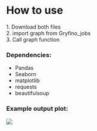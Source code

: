 <h1>How to use</h1>
1. Download both files<br>
2. import graph from Gryfino_jobs<br>
3. Call graph function<br>
<h3>Dependencies:</h3>
<ul>
   <li>Pandas</li>
   <li>Seaborn</li>
   <li>matplotlib</li>
   <li>requests</li>
   <li>beautifulsoup</li>
</ul>

### Example output plot:<br>
<img src="https://media.licdn.com/dms/image/D4D22AQFnE3PN27bhaA/feedshare-shrink_1280/0/1711915051623?e=1721865600&v=beta&t=eHdi23Sj29cYoOxvXczDk28TRPrkDTOmcMPElLnOukg">
